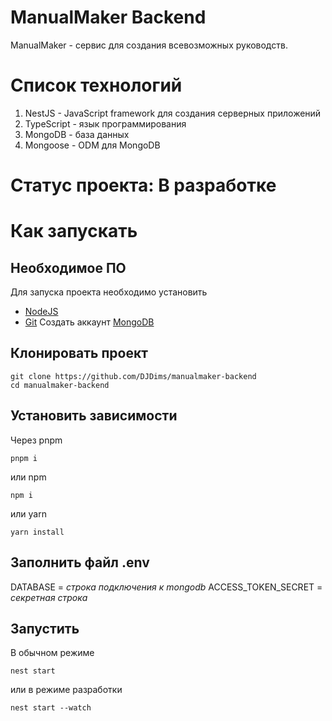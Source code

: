 # ManualMaker Backend
ManualMaker - сервис для создания всевозможных руководств.

# Список технологий
1. NestJS - JavaScript framework для создания серверных приложений
2. TypeScript - язык программирования
3. MongoDB - база данных
4. Mongoose - ODM для MongoDB

# Статус проекта: В разработке

# Как запускать
## Необходимое ПО
Для запуска проекта необходимо установить 
- [NodeJS](https://nodejs.org/en/download)
- [Git](https://git-scm.com/downloads)
Создать аккаунт [MongoDB](https://www.mongodb.com/cloud/atlas/register)

## Клонировать проект
```
git clone https://github.com/DJDims/manualmaker-backend
cd manualmaker-backend
```

## Установить зависимости
Через pnpm
```
pnpm i
```

или npm
```
npm i
```

или yarn
```
yarn install
```

## Заполнить файл .env
DATABASE = *строка подключения к mongodb*
ACCESS_TOKEN_SECRET = *секретная строка*

## Запустить
В обычном режиме
```
nest start
```

или в режиме разработки
```
nest start --watch
```
